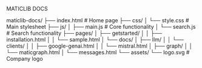 MATICLIB DOCS

maticlib-docs/
├── index.html                          # Home page
├── css/
│   └── style.css                       # Main stylesheet
├── js/
│   ├── main.js                        # Core functionality
│   └── search.js                      # Search functionality
├── pages/
│   ├── getstarted/
│   │   ├── installation.html
│   │   └── sample.html
│   └── docs/
│       ├── llm/
│       │   └── clients/
│       │       ├── google-genai.html
│       │       └── mistral.html
│       ├── graph/
│       │   └── maticgraph.html
│       └── messages.html
└── assets/
    └── logo.svg                        # Company logo